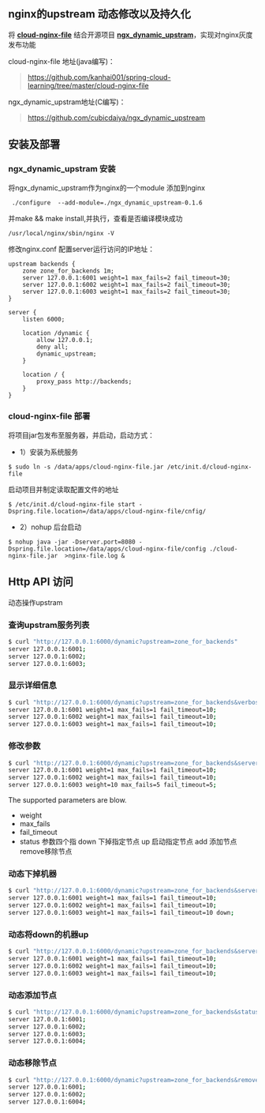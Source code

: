 ## nginx的upstream 动态修改以及持久化
 将 **[cloud-nginx-file](cloud-nginx-file)** 结合开源项目 **[ngx_dynamic_upstram](https://github.com/cubicdaiya/ngx_dynamic_upstream)**，实现对nginx灰度发布功能
 
cloud-nginx-file 地址(java编写)：
>https://github.com/kanhai001/spring-cloud-learning/tree/master/cloud-nginx-file
  
ngx_dynamic_upstram地址(C编写)：
> https://github.com/cubicdaiya/ngx_dynamic_upstream


## 安装及部署

### ngx_dynamic_upstram 安装
将ngx_dynamic_upstram作为nginx的一个module 添加到nginx
```
 ./configure  --add-module=./ngx_dynamic_upstream-0.1.6
```
并make && make install,并执行，查看是否编译模块成功
```
/usr/local/nginx/sbin/nginx -V 
```

修改nginx.conf 配置server运行访问的IP地址：
```
upstream backends {
    zone zone_for_backends 1m;
    server 127.0.0.1:6001 weight=1 max_fails=2 fail_timeout=30;
    server 127.0.0.1:6002 weight=1 max_fails=2 fail_timeout=30;
    server 127.0.0.1:6003 weight=1 max_fails=2 fail_timeout=30;
}

server {
    listen 6000;

    location /dynamic {
        allow 127.0.0.1;
        deny all;
        dynamic_upstream;
    }

    location / {
        proxy_pass http://backends;
    }
}
```

### cloud-nginx-file 部署
将项目jar包发布至服务器，并启动，启动方式：

* 1）安装为系统服务
```
$ sudo ln -s /data/apps/cloud-nginx-file.jar /etc/init.d/cloud-nginx-file
```
启动项目并制定读取配置文件的地址 
```
$ /etc/init.d/cloud-nginx-file start -Dspring.file.location=/data/apps/cloud-nginx-file/cnfig/
```
* 2）nohup 后台启动
```
$ nohup java -jar -Dserver.port=8080 -Dspring.file.location=/data/apps/cloud-nginx-file/config ./cloud-nginx-file.jar  >nginx-file.log &
```


## Http API 访问


动态操作upstram

### 查询upstram服务列表

```bash
$ curl "http://127.0.0.1:6000/dynamic?upstream=zone_for_backends"
server 127.0.0.1:6001;
server 127.0.0.1:6002;
server 127.0.0.1:6003;
```

### 显示详细信息

```bash
$ curl "http://127.0.0.1:6000/dynamic?upstream=zone_for_backends&verbose="
server 127.0.0.1:6001 weight=1 max_fails=1 fail_timeout=10;
server 127.0.0.1:6002 weight=1 max_fails=1 fail_timeout=10;
server 127.0.0.1:6003 weight=1 max_fails=1 fail_timeout=10;
```

### 修改参数

```bash
$ curl "http://127.0.0.1:6000/dynamic?upstream=zone_for_backends&server=127.0.0.1:6003&weight=10&max_fails=5&fail_timeout=5"
server 127.0.0.1:6001 weight=1 max_fails=1 fail_timeout=10;
server 127.0.0.1:6002 weight=1 max_fails=1 fail_timeout=10;
server 127.0.0.1:6003 weight=10 max_fails=5 fail_timeout=5;
```

The supported parameters are blow.

 * weight
 * max_fails
 * fail_timeout
 * status 参数四个指 down 下掉指定节点  up 启动指定节点   add 添加节点  remove移除节点

### 动态下掉机器

```bash
$ curl "http://127.0.0.1:6000/dynamic?upstream=zone_for_backends&server=127.0.0.1:6003&status=down"
server 127.0.0.1:6001 weight=1 max_fails=1 fail_timeout=10;
server 127.0.0.1:6002 weight=1 max_fails=1 fail_timeout=10;
server 127.0.0.1:6003 weight=1 max_fails=1 fail_timeout=10 down;
```

### 动态将down的机器up 

```bash
$ curl "http://127.0.0.1:6000/dynamic?upstream=zone_for_backends&server=127.0.0.1:6003&status=up"
server 127.0.0.1:6001 weight=1 max_fails=1 fail_timeout=10;
server 127.0.0.1:6002 weight=1 max_fails=1 fail_timeout=10;
server 127.0.0.1:6003 weight=1 max_fails=1 fail_timeout=10;
```

### 动态添加节点

```bash
$ curl "http://127.0.0.1:6000/dynamic?upstream=zone_for_backends&status=add&server=127.0.0.1:6004"
server 127.0.0.1:6001;
server 127.0.0.1:6002;
server 127.0.0.1:6003;
server 127.0.0.1:6004;
```

### 动态移除节点

```bash
$ curl "http://127.0.0.1:6000/dynamic?upstream=zone_for_backends&remove=&server=127.0.0.1:6003"
server 127.0.0.1:6001;
server 127.0.0.1:6002;
server 127.0.0.1:6004;
```


    


